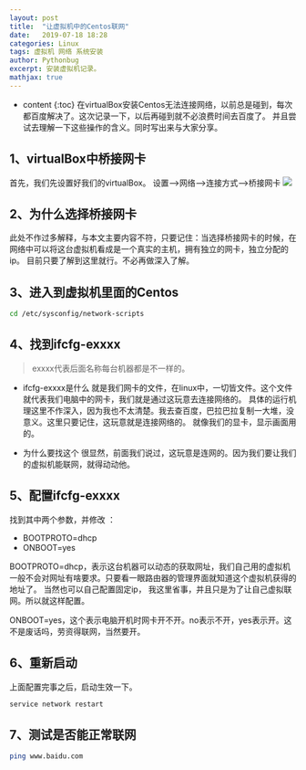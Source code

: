 ```yaml
---
layout: post
title:  "让虚拟机中的Centos联网"
date:   2019-07-18 18:28
categories: Linux
tags: 虚拟机 网络 系统安装
author: Pythonbug
excerpt: 安装虚拟机记录。
mathjax: true
---
```


* content
{:toc}
在virtualBox安装Centos无法连接网络，以前总是碰到，每次都百度解决了。这次记录一下，以后再碰到就不必浪费时间去百度了。
并且尝试去理解一下这些操作的含义。同时写出来与大家分享。





## 1、virtualBox中桥接网卡
首先，我们先设置好我们的virtualBox。
设置-->网络-->连接方式-->桥接网卡
![](https://github.com/pythonbug/myPictures/blob/master/20190718gif1.gif?raw=true)

## 2、为什么选择桥接网卡
此处不作过多解释，与本文主要内容不符，只要记住：当选择桥接网卡的时候，在网络中可以将这台虚拟机看成是一个真实的主机，拥有独立的网卡，独立分配的ip。
目前只要了解到这里就行。不必再做深入了解。

## 3、进入到虚拟机里面的Centos
```sh
cd /etc/sysconfig/network-scripts
```

## 4、找到ifcfg-exxxx
> exxxx代表后面名称每台机器都是不一样的。

- ifcfg-exxxx是什么
就是我们网卡的文件，在linux中，一切皆文件。这个文件就代表我们电脑中的网卡，我们就是通过这玩意去连接网络的。
具体的运行机理这里不作深入，因为我也不太清楚。我去查百度，巴拉巴拉复制一大堆，没意义。这里只要记住，这玩意就是连接网络的。
就像我们的显卡，显示画面用的。

- 为什么要找这个
很显然，前面我们说过，这玩意是连网的。因为我们要让我们的虚拟机能联网，就得动动他。


## 5、配置ifcfg-exxxx
找到其中两个参数，并修改 ： 
- BOOTPROTO=dhcp
- ONBOOT=yes

BOOTPROTO=dhcp，表示这台机器可以动态的获取网址，我们自己用的虚拟机一般不会对网址有啥要求。只要看一眼路由器的管理界面就知道这个虚拟机获得的地址了。
当然也可以自己配置固定ip， 我这里省事，并且只是为了让自己虚拟联网。所以就这样配置。

ONBOOT=yes，这个表示电脑开机时网卡开不开。no表示不开，yes表示开。这不是废话吗，劳资得联网，当然要开。

## 6、重新启动
上面配置完事之后，启动生效一下。
```sh
service network restart
```

## 7、测试是否能正常联网
```sh
ping www.baidu.com
```
